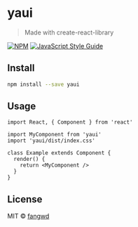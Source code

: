 # yaui

> Made with create-react-library

[![NPM](https://img.shields.io/npm/v/yaui.svg)](https://www.npmjs.com/package/yaui) [![JavaScript Style Guide](https://img.shields.io/badge/code_style-standard-brightgreen.svg)](https://standardjs.com)

## Install

```bash
npm install --save yaui
```

## Usage

```tsx
import React, { Component } from 'react'

import MyComponent from 'yaui'
import 'yaui/dist/index.css'

class Example extends Component {
  render() {
    return <MyComponent />
  }
}
```

## License

MIT © [fangwd](https://github.com/fangwd)

